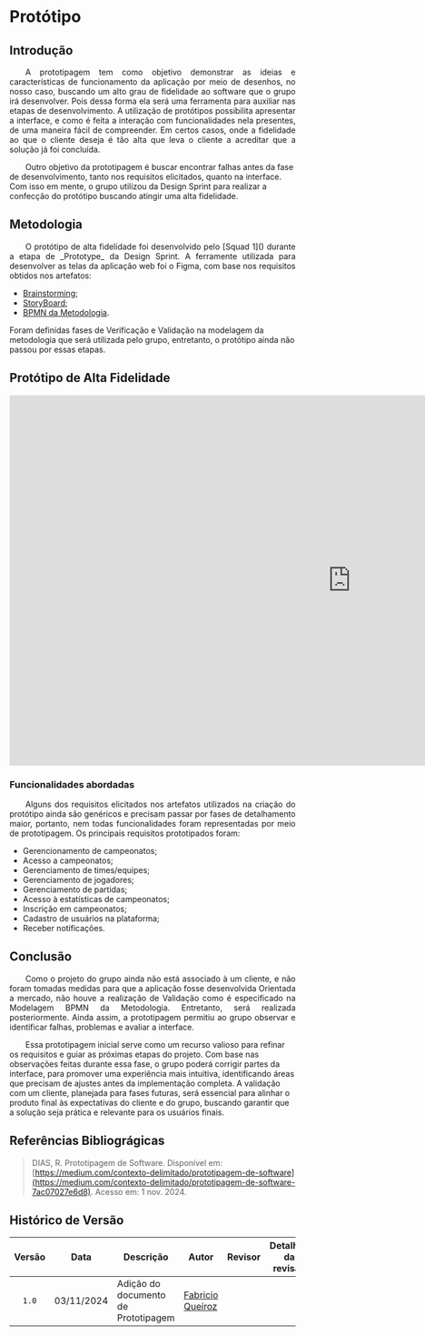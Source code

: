 # Protótipo

## Introdução

<p align="justify">&emsp;&emsp;A prototipagem tem como objetivo demonstrar as ideias e características de funcionamento da aplicação por meio de desenhos, no nosso caso, buscando um alto grau de fidelidade ao software que o grupo irá desenvolver. Pois dessa forma ela será uma ferramenta para auxiliar nas etapas de desenvolvimento. A utilização de protótipos possibilita apresentar a interface, e como é feita a interação com funcionalidades nela presentes, de uma maneira fácil de compreender. Em certos casos, onde a fidelidade ao que o cliente deseja é tão alta que leva o cliente a acreditar que a solução já foi concluída. 

&emsp;&emsp;Outro objetivo da prototipagem é buscar encontrar falhas antes da fase de desenvolvimento, tanto nos requisitos elicitados, quanto na interface.  Com isso em mente, o grupo utilizou da Design Sprint para realizar a confecção do protótipo buscando atingir uma alta fidelidade.</p>

## Metodologia

<p align="justify">&emsp;&emsp;O protótipo de alta fidelidade foi desenvolvido pelo [Squad 1](<!-- PATH -->) durante a etapa de _Prototype_ da Design Sprint. A ferramente utilizada para desenvolver as telas da aplicação web foi o Figma, com base nos requisitos obtidos nos artefatos:</p>

  - [Brainstorming](/DesignSprint/brainstorming.md);
  - [StoryBoard](<!-- PATH -->);
  - [BPMN da Metodologia](/ModelagemBPMN/scrumxp.md).

Foram definidas fases de Verificação e Validação na modelagem da metodologia que será utilizada pelo grupo, entretanto, o protótipo ainda não passou por essas etapas.

## Protótipo de Alta Fidelidade

<iframe style="border: 1px solid rgba(0, 0, 0, 0.1);" width="1200" height="650" src="https://embed.figma.com/proto/yEyaXcxeiijamTfDtlTTYY/TorneioPro?scaling=min-zoom&content-scaling=fixed&page-id=0%3A1&node-id=2-190&starting-point-node-id=2%3A190&embed-host=share" allowfullscreen></iframe>

### Funcionalidades abordadas

<p align="justify">&emsp;&emsp;Alguns dos requisitos elicitados nos artefatos utilizados na criação do protótipo ainda são genéricos e precisam passar por fases de detalhamento maior, portanto, nem todas funcionalidades foram representadas por meio de prototipagem. Os principais requisitos prototipados foram:</p>

  - Gerencionamento de campeonatos;
  - Acesso a campeonatos;
  - Gerenciamento de times/equipes;
  - Gerenciamento de jogadores;
  - Gerenciamento de partidas;
  - Acesso à estatísticas de campeonatos;
  - Inscrição em campeonatos;
  - Cadastro de usuários na plataforma;
  - Receber notificações.

<!-- ### Paleta de cores -->

## Conclusão

<p align="justify">&emsp;&emsp;Como o projeto do grupo ainda não está associado à um cliente, e não foram tomadas medidas para que a aplicação fosse desenvolvida Orientada a mercado, não houve a realização de Validação como é especificado na Modelagem BPMN da Metodologia. Entretanto, será realizada posteriormente. Ainda assim, a prototipagem permitiu ao grupo observar e identificar falhas, problemas e avaliar a interface.

&emsp;&emsp;Essa prototipagem inicial serve como um recurso valioso para refinar os requisitos e guiar as próximas etapas do projeto. Com base nas observações feitas durante essa fase, o grupo poderá corrigir partes da interface, para promover uma experiência mais intuitiva, identificando áreas que precisam de ajustes antes da implementação completa. A validação com um cliente, planejada para fases futuras, será essencial para alinhar o produto final às expectativas do cliente e do grupo, buscando garantir que a solução seja prática e relevante para os usuários finais.</p>

## Referências Bibliográgicas

> DIAS, R. Prototipagem de Software. Disponível em: [https://medium.com/contexto-delimitado/prototipagem-de-software](https://medium.com/contexto-delimitado/prototipagem-de-software-7ac07027e6d8). Acesso em: 1 nov. 2024.

## Histórico de Versão

|Versão|Data|Descrição|Autor|Revisor| Detalhes da revisão |
|:----:|----|---------|-----|:-------:|-----| 
| `1.0` | 03/11/2024 | Adição do documento de Prototipagem | [Fabricio Queiroz](https://github.com/FabricioDeQueiroz) | | |